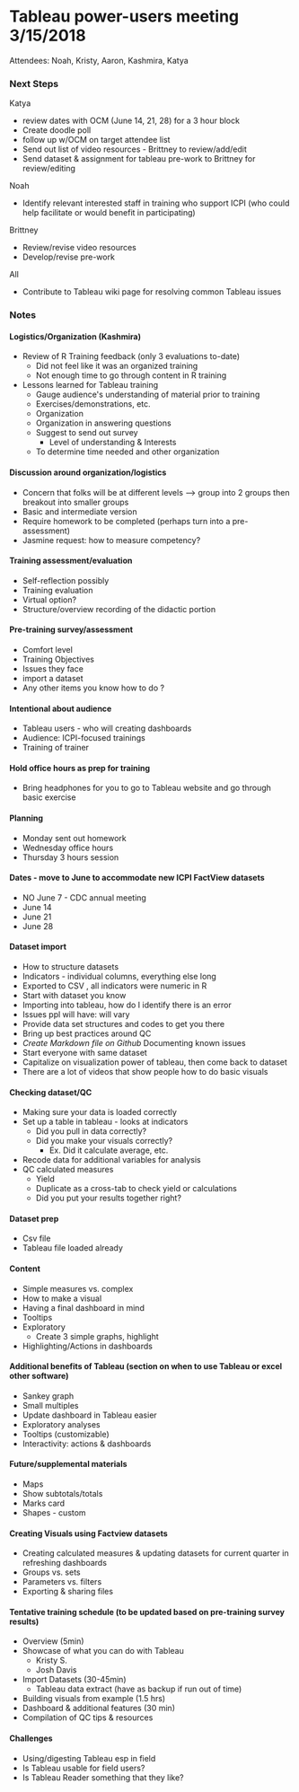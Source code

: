 # Tableau power-users meeting 3/15/2018

Attendees: Noah, Kristy, Aaron, Kashmira, Katya 

### Next Steps

Katya 
- review dates with OCM (June 14, 21, 28) for a 3 hour block
- Create doodle poll 
- follow up w/OCM on target attendee list 
- Send out list of video resources - Brittney to review/add/edit
- Send dataset & assignment for tableau pre-work to Brittney for review/editing

Noah 
- Identify relevant interested staff in training who support ICPI (who could help facilitate or would benefit in participating)

Brittney
- Review/revise video resources
- Develop/revise pre-work 

All
- Contribute to Tableau wiki page for resolving common Tableau issues


### Notes


#### Logistics/Organization (Kashmira)
- Review of R Training feedback (only 3 evaluations to-date)
  - Did not feel like it was an organized training
  - Not enough time to go through content in R training
- Lessons learned for Tableau training
  - Gauge audience's understanding of material prior to training
  - Exercises/demonstrations, etc.
  - Organization
  - Organization in answering questions
  - Suggest to send out survey 
	  - Level of understanding & Interests 
  - To determine time needed and other organization

#### Discussion around organization/logistics
- Concern that folks will be at different levels --> group into 2 groups then breakout into smaller groups 
- Basic and intermediate version
- Require homework to be completed (perhaps turn into a pre-assessment) 
- Jasmine request: how to measure competency? 

#### Training assessment/evaluation
- Self-reflection possibly
- Training evaluation
- Virtual option? 
- Structure/overview recording of the didactic portion

#### Pre-training survey/assessment
- Comfort level
- Training Objectives 
- Issues they face
- import a dataset
- Any other items you know how to do ? 

#### Intentional about audience
- Tableau users - who will creating dashboards
- Audience: ICPI-focused trainings
- Training of trainer

#### Hold office hours as prep for training
- Bring headphones for you to go to Tableau website and go through basic exercise

#### Planning
- Monday sent out homework
- Wednesday office hours
- Thursday 3 hours session

#### Dates - move to June  to accommodate new ICPI FactView datasets
- NO June 7 - CDC annual meeting 
- June 14
- June 21 
- June 28

#### Dataset import
- How to structure datasets 
- Indicators - individual columns, everything else long
- Exported to CSV , all indicators were numeric in R 
- Start with dataset you know
- Importing into tableau, how do I identify there is an error
- Issues ppl will have: will vary
- Provide data set structures and codes to get you there
- Bring up best practices around QC 
- *Create Markdown file on Github* Documenting known issues 
- Start everyone with same dataset
- Capitalize on visualization power of tableau, then come back to dataset
- There are a lot of videos that show people how to do basic visuals

#### Checking dataset/QC 
- Making sure your data is loaded correctly
- Set up a table in tableau - looks at indicators 
	- Did you pull in data correctly?
	- Did you make your visuals correctly?
		- Ex. Did it calculate average, etc.
- Recode data for additional variables for analysis
- QC calculated measures
	- Yield
	- Duplicate as a cross-tab to check yield or calculations
  - Did you put your results together right? 
   
#### Dataset prep
- Csv file
- Tableau file loaded already 

#### Content
- Simple measures vs. complex
- How to make a visual
- Having a final dashboard in mind 
- Tooltips 
- Exploratory
	- Create 3 simple graphs, highlight 
- Highlighting/Actions in dashboards

#### Additional benefits of Tableau (section on when to use Tableau or excel other software)
- Sankey graph
- Small multiples
- Update dashboard in Tableau easier 
- Exploratory analyses
- Tooltips (customizable)
- Interactivity: actions & dashboards

#### Future/supplemental materials
- Maps 
- Show subtotals/totals
- Marks card
- Shapes - custom

#### Creating Visuals using Factview datasets
- Creating calculated measures & updating datasets for current quarter in refreshing dashboards
- Groups vs. sets
- Parameters vs. filters
- Exporting & sharing files 

#### Tentative training schedule (to be updated based on pre-training survey results)
- Overview (5min)
- Showcase of what you can do with Tableau
	- Kristy S.
	- Josh Davis
- Import Datasets (30-45min)
	- Tableau data extract (have as backup if run out of time)
- Building visuals from example (1.5 hrs) 
- Dashboard & additional features (30 min)
- Compilation of QC tips & resources

#### Challenges
- Using/digesting Tableau esp in field
- Is Tableau usable for field users? 
- Is Tableau Reader something that they like? 
